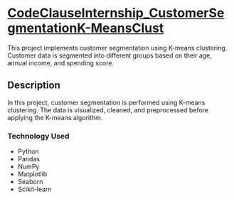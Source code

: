 # [CodeClauseInternship_CustomerSegmentationK-MeansClust](https://github.com/Mohsin-Kn/CodeClauseInternship_CustomerSegmentationK-MeansClust.git)

This project implements customer segmentation using K-means clustering. Customer data is segmented into different groups based on their age, annual income, and spending score.

## Description
In this project, customer segmentation is performed using K-means clustering. The data is visualized, cleaned, and preprocessed before applying the K-means algorithm.

### Technology Used
- Python
- Pandas
- NumPy
- Matplotlib
- Seaborn
- Scikit-learn
